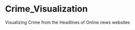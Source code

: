 Crime_Visualization
===================

Visualizing Crime from the Headlines of Online news websites 
